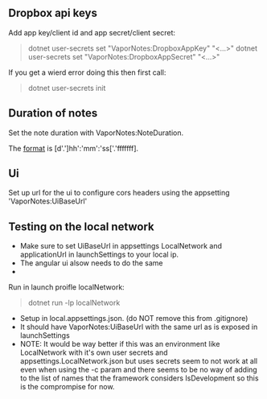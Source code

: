 ﻿## Dropbox api keys
Add app key/client id and app secret/client secret:
> dotnet user-secrets set "VaporNotes:DropboxAppKey" "<...>"
> dotnet user-secrets set "VaporNotes:DropboxAppSecret" "<...>"

If you get a wierd error doing this then first call:
> dotnet user-secrets init

## Duration of notes
Set the note duration with VaporNotes:NoteDuration.

The [format](https://learn.microsoft.com/en-us/dotnet/standard/base-types/standard-timespan-format-strings#the-constant-c-format-specifier) is [d'.']hh':'mm':'ss['.'fffffff].

## Ui
Set up url for the ui to configure cors headers using the appsetting 'VaporNotes:UiBaseUrl'

## Testing on the local network
- Make sure to set UiBaseUrl in appsettings LocalNetwork and applicationUrl in launchSettings to your local ip.
- The angular ui alsow needs to do the same
- 
Run in launch proifle localNetwork:

> dotnet run -lp localNetwork

- Setup in local.appsettings.json. (do NOT remove this from .gitignore)
- It should have VaporNotes:UiBaseUrl with the same url as is exposed in launchSettings
- NOTE: It would be way better if this was an environment like LocalNetwork with it's own user secrets and appsettings.LocalNetwork.json but uses secrets seem to not work at all even when 
        using the -c param and there seems to be no way of adding to the list of names that the framework considers IsDevelopment so this is the comprompise for now.
